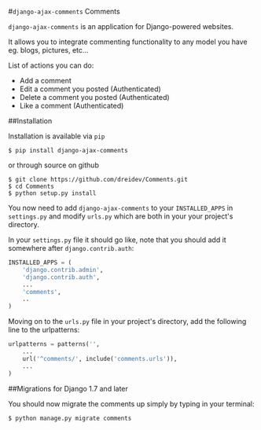 #`django-ajax-comments` Comments

`django-ajax-comments` is an application for Django-powered websites.

It allows you to integrate commenting functionality to any model you have eg. blogs, pictures, etc...

List of actions you can do:
* Add a comment
* Edit a comment you posted (Authenticated)
* Delete a comment you posted (Authenticated)
* Like a comment (Authenticated)

##Installation

Installation is available via `pip`

`$ pip install django-ajax-comments`

or through source on github

```
$ git clone https://github.com/dreidev/Comments.git
$ cd Comments
$ python setup.py install
```

You now need to add `django-ajax-comments` to your `INSTALLED_APPS` in `settings.py` and modify `urls.py` which are both in your your project's directory.

In your `settings.py` file it should go like, note that you should add it somewhere after `django.contrib.auth`:

```python
INSTALLED_APPS = (
	'django.contrib.admin',
	'django.contrib.auth',
	...
	'comments',
	..
)
```

Moving on to the `urls.py` file in your project's directory, add the following line to the urlpatterns:

```python
urlpatterns = patterns('',
    ...
    url('^comments/', include('comments.urls')),
    ...
)
```


##Migrations for Django 1.7 and later

You should now migrate the comments up simply by typing in your terminal:
```
$ python manage.py migrate comments
```
